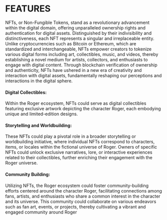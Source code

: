 # FEATURES

NFTs, or Non-Fungible Tokens, stand as a revolutionary advancement within the digital domain, offering unparalleled ownership rights and authentication for digital assets. Distinguished by their indivisibility and distinctiveness, each NFT represents a singular and irreplaceable entity. Unlike cryptocurrencies such as Bitcoin or Ethereum, which are standardized and interchangeable, NFTs empower creators to tokenize various digital forms including art, collectibles, music, and videos, thereby establishing a novel medium for artists, collectors, and enthusiasts to engage with digital content. Through blockchain verification of ownership and authenticity, NFTs have ushered in a new era of creativity and interaction with digital assets, fundamentally reshaping our perceptions and interactions in the digital sphere.

#### Digital Collectibles:&#x20;

Within the Roger ecosystem, NFTs could serve as digital collectibles featuring exclusive artwork depicting the character Roger, each embodying unique and limited-edition designs.

#### Storytelling and Worldbuilding:&#x20;

These NFTs could play a pivotal role in a broader storytelling or worldbuilding initiative, where individual NFTs correspond to characters, items, or locales within the fictional universe of Roger. Owners of specific NFTs could unlock exclusive narratives, lore, or interactive experiences related to their collectibles, further enriching their engagement with the Roger universe.

#### &#x20;Community Building:&#x20;

Utilizing NFTs, the Roger ecosystem could foster community-building efforts centered around the character Roger, facilitating connections among fans, artists, and enthusiasts who share a common interest in the character and its universe. This community could collaborate on various endeavors such as fan art, events, or projects, thereby cultivating a vibrant and engaged community around Roger
